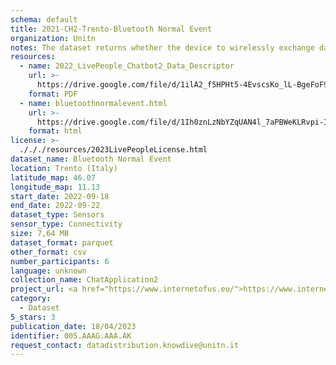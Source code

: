 ```yaml
---
schema: default
title: 2021-CH2-Trento-Bluetooth Normal Event
organization: Unitn
notes: The dataset returns whether the device to wirelessly exchange data with other Bluetooth devices. The dataset was collected as part of the WeNet project, a Horizon 2020 funded project that aims at developing a diversity-aware, machine-mediated paradigm for social interactions.
resources:
  - name: 2022_LivePeople_Chatbot2_Data_Descriptor
    url: >-
      https://drive.google.com/file/d/1ilA2_f5HPHt5-4EvscsKo_lL-BgeFoF9/view?usp=sharing
    format: PDF
  - name: bluetoothnormalevent.html
    url: >-
      https://drive.google.com/file/d/1Ih0znLzNbYZqUAN4l_7aPBWeKLRvpi-I/view?usp=sharing
    format: html
license: >-
  ./././resources/2023LivePeopleLicense.html
dataset_name: Bluetooth Normal Event
location: Trento (Italy)
latitude_map: 46.07
longitude_map: 11.13
start_date: 2022-09-18
end_date: 2022-09-22
dataset_type: Sensors
sensor_type: Connectivity
size: 7,64 MB
dataset_format: parquet
other_format: csv
number_participants: 6
language: unknown
collection_name: ChatApplication2
project_url: <a href="https://www.internetofus.eu/">https://www.internetofus.eu/</a>
category:
  - Dataset
5_stars: 3
publication_date: 18/04/2023
identifier: 005.AAAG.AAA.AK
request_contact: datadistribution.knowdive@unitn.it
---
```


